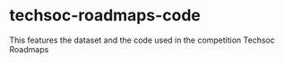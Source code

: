 # techsoc-roadmaps-code
This features the dataset and the code used in the competition Techsoc Roadmaps
